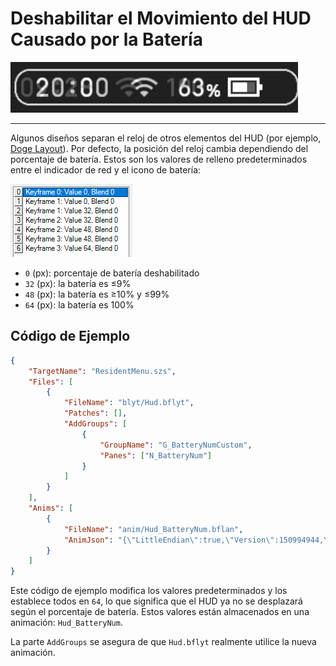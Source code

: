 # Deshabilitar el Movimiento del HUD Causado por la Batería

![Vista previa](preview.jpg)

---

Algunos diseños separan el reloj de otros elementos del HUD (por ejemplo, [Doge Layout](https://themezer.net/layouts/homemenu/Doge-Layout-e)).
Por defecto, la posición del reloj cambia dependiendo del porcentaje de batería.
Estos son los valores de relleno predeterminados entre el indicador de red y el icono de batería:

![Fotogramas clave](keyframes.png)

-   `0` (px): porcentaje de batería deshabilitado
-   `32` (px): la batería es ≤9%
-   `48` (px): la batería es ≥10% y ≤99%
-   `64` (px): la batería es 100%

## Código de Ejemplo


```json
{
	"TargetName": "ResidentMenu.szs",
	"Files": [
		{
			"FileName": "blyt/Hud.bflyt",
			"Patches": [],
			"AddGroups": [
				{
					"GroupName": "G_BatteryNumCustom",
					"Panes": ["N_BatteryNum"]
				}
			]
		}
	],
	"Anims": [
		{
			"FileName": "anim/Hud_BatteryNum.bflan",
			"AnimJson": "{\"LittleEndian\":true,\"Version\":150994944,\"pat1\":{\"AnimationOrder\":3,\"Name\":\"BatteryNum\",\"ChildBinding\":10,\"Groups\":[\"G_BatteryNumCustom\"],\"Unk_StartOfFile\":0,\"Unk_EndOfFile\":0,\"Unk_EndOfHeader\":\"AA0AAAAAAA==\"},\"pai1\":{\"FrameSize\":3,\"Flags\":0,\"Textures\":[],\"Entries\":[{\"Name\":\"N_BatteryNum\",\"Target\":0,\"Tags\":[{\"Unknown\":0,\"TagType\":\"FLPA\",\"Entries\":[{\"Index\":0,\"AnimationTarget\":8,\"DataType\":2,\"KeyFrames\":[{\"Frame\":0.0,\"Value\":64.0,\"Blend\":0.0},{\"Frame\":1.0,\"Value\":64.0,\"Blend\":0.0},{\"Frame\":1.0,\"Value\":64.0,\"Blend\":0.0},{\"Frame\":2.0,\"Value\":64.0,\"Blend\":0.0},{\"Frame\":2.0,\"Value\":64.0,\"Blend\":0.0},{\"Frame\":3.0,\"Value\":64.0,\"Blend\":0.0},{\"Frame\":3.0,\"Value\":64.0,\"Blend\":0.0}],\"FLEUUnknownInt\":0,\"FLEUEntryName\":\"\"}]}],\"UnkwnownData\":\"\"}]}}"
		}
	]
}
```

Este código de ejemplo modifica los valores predeterminados y los establece todos en `64`, lo que significa que el HUD ya no se desplazará según el porcentaje de batería. Estos valores están almacenados en una animación: `Hud_BatteryNum`.

La parte `AddGroups` se asegura de que `Hud.bflyt` realmente utilice la nueva animación.
